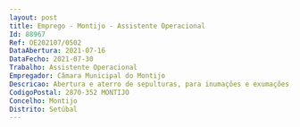 ```yaml
--- 
layout: post
title: Emprego - Montijo - Assistente Operacional
Id: 88967
Ref: OE202107/0502
DataAbertura: 2021-07-16
DataFecho: 2021-07-30
Trabalho: Assistente Operacional
Empregador: Câmara Municipal do Montijo
Descricao: Abertura e aterro de sepulturas, para inumações e exumações, bem como o depósito e levantamento de restos mortais. Serviços gerais de limpeza e conservação dos espaços, nomeadamente, arranjo de sepulturas em areia (abatidas) e limpeza de flores secas em sepultura e arruamentos.
CodigoPostal: 2870-352 MONTIJO
Concelho: Montijo
Distrito: Setúbal
--- 
```

